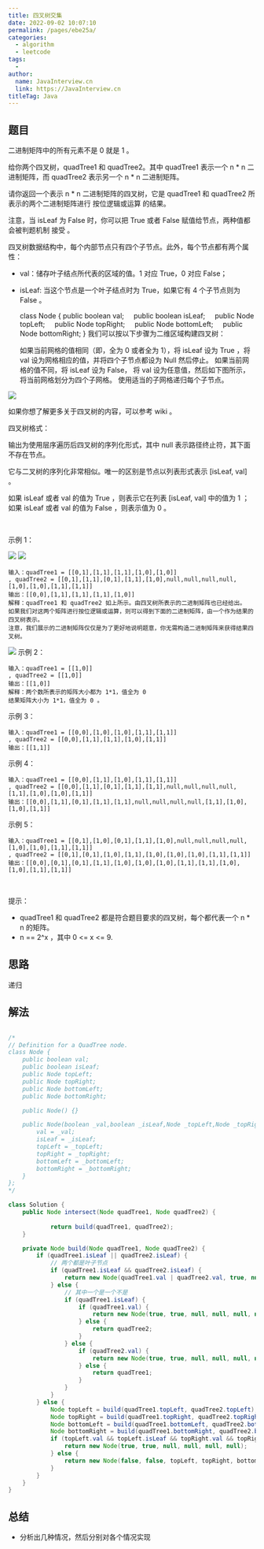 ```yaml
---
title: 四叉树交集
date: 2022-09-02 10:07:10
permalink: /pages/ebe25a/
categories:
  - algorithm
  - leetcode
tags:
  - 
author: 
  name: JavaInterview.cn
  link: https://JavaInterview.cn
titleTag: Java
---
```



## 题目

二进制矩阵中的所有元素不是 0 就是 1 。

给你两个四叉树，quadTree1 和 quadTree2。其中 quadTree1 表示一个 n * n 二进制矩阵，而 quadTree2 表示另一个 n * n 二进制矩阵。

请你返回一个表示 n * n 二进制矩阵的四叉树，它是 quadTree1 和 quadTree2 所表示的两个二进制矩阵进行 按位逻辑或运算 的结果。

注意，当 isLeaf 为 False 时，你可以把 True 或者 False 赋值给节点，两种值都会被判题机制 接受 。

四叉树数据结构中，每个内部节点只有四个子节点。此外，每个节点都有两个属性：

- val：储存叶子结点所代表的区域的值。1 对应 True，0 对应 False；
- isLeaf: 当这个节点是一个叶子结点时为 True，如果它有 4 个子节点则为 False 。

    class Node {
        public boolean val;
        public boolean isLeaf;
        public Node topLeft;
        public Node topRight;
        public Node bottomLeft;
        public Node bottomRight;
    }
我们可以按以下步骤为二维区域构建四叉树：

    如果当前网格的值相同（即，全为 0 或者全为 1），将 isLeaf 设为 True ，将 val 设为网格相应的值，并将四个子节点都设为 Null 然后停止。
    如果当前网格的值不同，将 isLeaf 设为 False， 将 val 设为任意值，然后如下图所示，将当前网格划分为四个子网格。
    使用适当的子网格递归每个子节点。

![](/media/pictures/leetcode/new_top_1.png)

如果你想了解更多关于四叉树的内容，可以参考 wiki 。

四叉树格式：

输出为使用层序遍历后四叉树的序列化形式，其中 null 表示路径终止符，其下面不存在节点。

它与二叉树的序列化非常相似。唯一的区别是节点以列表形式表示 [isLeaf, val] 。

如果 isLeaf 或者 val 的值为 True ，则表示它在列表 [isLeaf, val] 中的值为 1 ；如果 isLeaf 或者 val 的值为 False ，则表示值为 0 。

 

示例 1：

![](/media/pictures/leetcode/qt1.png)
![](/media/pictures/leetcode/qt2.png)

    输入：quadTree1 = [[0,1],[1,1],[1,1],[1,0],[1,0]]
    , quadTree2 = [[0,1],[1,1],[0,1],[1,1],[1,0],null,null,null,null,[1,0],[1,0],[1,1],[1,1]]
    输出：[[0,0],[1,1],[1,1],[1,1],[1,0]]
    解释：quadTree1 和 quadTree2 如上所示。由四叉树所表示的二进制矩阵也已经给出。
    如果我们对这两个矩阵进行按位逻辑或运算，则可以得到下面的二进制矩阵，由一个作为结果的四叉树表示。
    注意，我们展示的二进制矩阵仅仅是为了更好地说明题意，你无需构造二进制矩阵来获得结果四叉树。

![](/media/pictures/leetcode/qtr.png)
示例 2：

    输入：quadTree1 = [[1,0]]
    , quadTree2 = [[1,0]]
    输出：[[1,0]]
    解释：两个数所表示的矩阵大小都为 1*1，值全为 0 
    结果矩阵大小为 1*1，值全为 0 。
示例 3：

    输入：quadTree1 = [[0,0],[1,0],[1,0],[1,1],[1,1]]
    , quadTree2 = [[0,0],[1,1],[1,1],[1,0],[1,1]]
    输出：[[1,1]]
示例 4：

    输入：quadTree1 = [[0,0],[1,1],[1,0],[1,1],[1,1]]
    , quadTree2 = [[0,0],[1,1],[0,1],[1,1],[1,1],null,null,null,null,[1,1],[1,0],[1,0],[1,1]]
    输出：[[0,0],[1,1],[0,1],[1,1],[1,1],null,null,null,null,[1,1],[1,0],[1,0],[1,1]]
示例 5：

    输入：quadTree1 = [[0,1],[1,0],[0,1],[1,1],[1,0],null,null,null,null,[1,0],[1,0],[1,1],[1,1]]
    , quadTree2 = [[0,1],[0,1],[1,0],[1,1],[1,0],[1,0],[1,0],[1,1],[1,1]]
    输出：[[0,0],[0,1],[0,1],[1,1],[1,0],[1,0],[1,0],[1,1],[1,1],[1,0],[1,0],[1,1],[1,1]]
 

提示：

- quadTree1 和 quadTree2 都是符合题目要求的四叉树，每个都代表一个 n * n 的矩阵。
- n == 2^x ，其中 0 <= x <= 9.




## 思路

递归

## 解法
```java

/*
// Definition for a QuadTree node.
class Node {
    public boolean val;
    public boolean isLeaf;
    public Node topLeft;
    public Node topRight;
    public Node bottomLeft;
    public Node bottomRight;

    public Node() {}

    public Node(boolean _val,boolean _isLeaf,Node _topLeft,Node _topRight,Node _bottomLeft,Node _bottomRight) {
        val = _val;
        isLeaf = _isLeaf;
        topLeft = _topLeft;
        topRight = _topRight;
        bottomLeft = _bottomLeft;
        bottomRight = _bottomRight;
    }
};
*/

class Solution {
    public Node intersect(Node quadTree1, Node quadTree2) {
        
            return build(quadTree1, quadTree2);
    }

    private Node build(Node quadTree1, Node quadTree2) {
        if (quadTree1.isLeaf || quadTree2.isLeaf) {
            // 两个都是叶子节点
            if (quadTree1.isLeaf && quadTree2.isLeaf) {
                return new Node(quadTree1.val | quadTree2.val, true, null, null, null, null);
            } else {
                // 其中一个是一个不是
                if (quadTree1.isLeaf) {
                    if (quadTree1.val) {
                        return new Node(true, true, null, null, null, null);
                    } else {
                        return quadTree2;
                    }
                } else {
                    if (quadTree2.val) {
                        return new Node(true, true, null, null, null, null);
                    } else {
                        return quadTree1;
                    }
                }
            }
        } else {
            Node topLeft = build(quadTree1.topLeft, quadTree2.topLeft);
            Node topRight = build(quadTree1.topRight, quadTree2.topRight);
            Node bottomLeft = build(quadTree1.bottomLeft, quadTree2.bottomLeft);
            Node bottomRight = build(quadTree1.bottomRight, quadTree2.bottomRight);
            if (topLeft.val && topLeft.isLeaf && topRight.val && topRight.isLeaf && bottomLeft.val && bottomLeft.isLeaf && bottomRight.val && bottomRight.isLeaf) {
                return new Node(true, true, null, null, null, null);
            } else {
                return new Node(false, false, topLeft, topRight, bottomLeft, bottomRight);
            }
        }
    }
}
```

## 总结

- 分析出几种情况，然后分别对各个情况实现 
